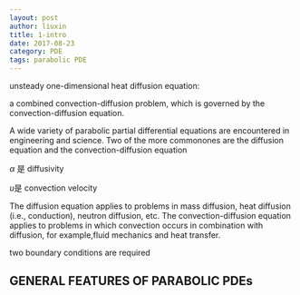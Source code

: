 ```yaml
---
layout: post
author: liuxin
title: 1-intro
date: 2017-08-23
category: PDE
tags: parabolic PDE
---
```


unsteady one-dimensional heat diffusion equation: 

a combined convection-diffusion problem, which is governed by the convection-diffusion equation. 

A wide variety of parabolic partial differential equations are encountered in engineering and science. Two of the more commonones are the diffusion equation and the convection-diffusion equation 

$\alpha$ 是 diffusivity

$u$是 convection velocity

The diffusion equation applies to problems in mass diffusion, heat diffusion (i.e., conduction), neutron diffusion, etc. The 
convection-diffusion equation applies to problems in which convection occurs in combination with diffusion, for example,fluid mechanics and heat transfer. 

two boundary conditions are required 

## GENERAL FEATURES OF PARABOLIC PDEs 


